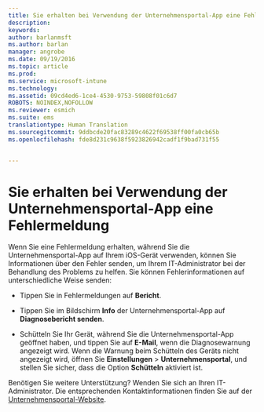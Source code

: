 ```yaml
---
title: Sie erhalten bei Verwendung der Unternehmensportal-App eine Fehlermeldung | Microsoft Intune
description: 
keywords: 
author: barlanmsft
ms.author: barlan
manager: angrobe
ms.date: 09/19/2016
ms.topic: article
ms.prod: 
ms.service: microsoft-intune
ms.technology: 
ms.assetid: 09cd4ed6-1ce4-4530-9753-59808f01c6d7
ROBOTS: NOINDEX,NOFOLLOW
ms.reviewer: esmich
ms.suite: ems
translationtype: Human Translation
ms.sourcegitcommit: 9ddbcde20fac83289c4622f69538ff00fa0cb65b
ms.openlocfilehash: fde8d231c9638f5923826942cadf1f9bad731f55


---
```



# <a name="you-get-an-error-while-using-the-company-portal-app"></a>Sie erhalten bei Verwendung der Unternehmensportal-App eine Fehlermeldung

Wenn Sie eine Fehlermeldung erhalten, während Sie die Unternehmensportal-App auf Ihrem iOS-Gerät verwenden, können Sie Informationen über den Fehler senden, um Ihrem IT-Administrator bei der Behandlung des Problems zu helfen. Sie können Fehlerinformationen auf unterschiedliche Weise senden:

-   Tippen Sie in Fehlermeldungen auf **Bericht**.

-   Tippen Sie im Bildschirm **Info** der Unternehmensportal-App auf **Diagnosebericht senden**.

-   Schütteln Sie Ihr Gerät, während Sie die Unternehmensportal-App geöffnet haben, und tippen Sie auf **E-Mail**, wenn die Diagnosewarnung angezeigt wird. Wenn die Warnung beim Schütteln des Geräts nicht angezeigt wird, öffnen Sie **Einstellungen** &gt; **Unternehmensportal**, und stellen Sie sicher, dass die Option **Schütteln** aktiviert ist.

Benötigen Sie weitere Unterstützung? Wenden Sie sich an Ihren IT-Administrator. Die entsprechenden Kontaktinformationen finden Sie auf der [Unternehmensportal-Website](http://portal.manage.microsoft.com).



<!--HONumber=Nov16_HO2-->


